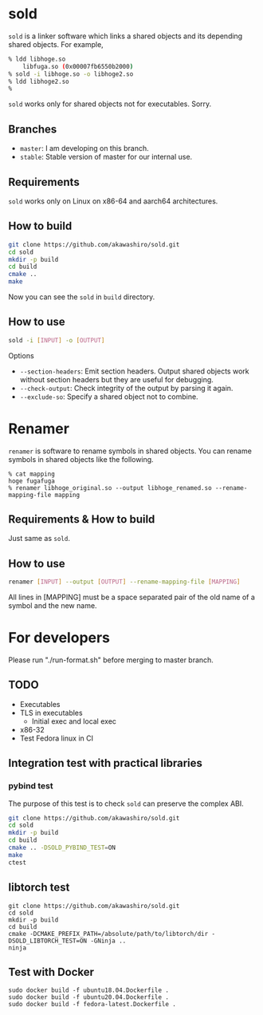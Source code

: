 # sold
`sold` is a linker software which links a shared objects and its depending
shared objects. For example,
```bash
% ldd libhoge.so
    libfuga.so (0x00007fb6550b2000)
% sold -i libhoge.so -o libhoge2.so
% ldd libhoge2.so
%
```
`sold` works only for shared objects not for executables. Sorry.

## Branches
- `master`: I am developing on this branch.
- `stable`: Stable version of master for our internal use.

## Requirements
`sold` works only on Linux on x86-64 and aarch64 architectures.

## How to build
```bash
git clone https://github.com/akawashiro/sold.git
cd sold
mkdir -p build
cd build
cmake ..
make
```
Now you can see the `sold` in `build` directory.

## How to use
```bash
sold -i [INPUT] -o [OUTPUT]
```
Options
- `--section-headers`: Emit section headers. Output shared objects work without section headers but they are useful for debugging.
- `--check-output`: Check integrity of the output by parsing it again.
- `--exclude-so`: Specify a shared object not to combine.

# Renamer
`renamer` is software to rename symbols in shared objects.  You can rename symbols in shared objects like the following.
```
% cat mapping
hoge fugafuga
% renamer libhoge_original.so --output libhoge_renamed.so --rename-mapping-file mapping
```

## Requirements & How to build
Just same as `sold`.

## How to use
```bash
renamer [INPUT] --output [OUTPUT] --rename-mapping-file [MAPPING]
```
All lines in [MAPPING] must be a space separated pair of the old name of a symbol and the new name.

# For developers
Please run "./run-format.sh" before merging to master branch.

## TODO
- Executables
- TLS in executables
    - Initial exec and local exec
- x86-32
- Test Fedora linux in CI

## Integration test with practical libraries
### pybind test
The purpose of this test is to check `sold` can preserve the complex ABI.
```bash
git clone https://github.com/akawashiro/sold.git
cd sold
mkdir -p build
cd build
cmake .. -DSOLD_PYBIND_TEST=ON
make
ctest
```
## libtorch test
```
git clone https://github.com/akawashiro/sold.git
cd sold
mkdir -p build
cd build
cmake -DCMAKE_PREFIX_PATH=/absolute/path/to/libtorch/dir -DSOLD_LIBTORCH_TEST=ON -GNinja ..
ninja
```

## Test with Docker
```
sudo docker build -f ubuntu18.04.Dockerfile .
sudo docker build -f ubuntu20.04.Dockerfile .
sudo docker build -f fedora-latest.Dockerfile .
```
